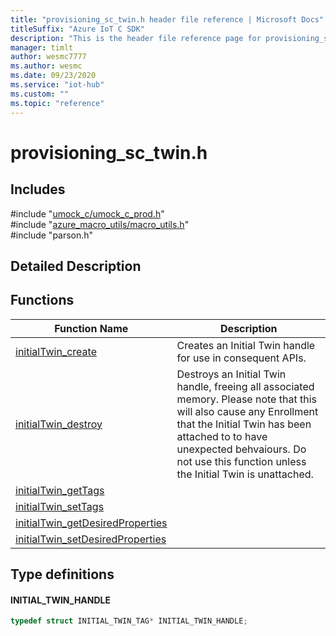 ```yaml
---                             
title: "provisioning_sc_twin.h header file reference | Microsoft Docs" 
titleSuffix: "Azure IoT C SDK"            
description: "This is the header file reference page for provisioning_sc_twin.h in the Azure IoT C SDK. This SDK is used with Azure IoT Hub and Azure IoT Hub Device Provisioning Service"            
manager: timlt                 
author: wesmc7777              
ms.author: wesmc               
ms.date: 09/23/2020                    
ms.service: "iot-hub"             
ms.custom: ""                
ms.topic: "reference"        
---                            
```


# provisioning_sc_twin.h 

## Includes

\#include "[umock_c/umock_c_prod.h](umock-c-prod-h.md)"  
\#include "[azure_macro_utils/macro_utils.h](macro-utils-h.md)"  
\#include "parson.h"  

## Detailed Description

## Functions

Function Name                  | Description                                
--------------------------------|---------------------------------------------
[initialTwin_create](./provisioning-sc-twin-h/initialtwin-create.md)            | Creates an Initial Twin handle for use in consequent APIs.
[initialTwin_destroy](./provisioning-sc-twin-h/initialtwin-destroy.md)            | Destroys an Initial Twin handle, freeing all associated memory. Please note that this will also cause any Enrollment that the Initial Twin has been attached to to have unexpected behvaiours. Do not use this function unless the Initial Twin is unattached.
[initialTwin_getTags](./provisioning-sc-twin-h/initialtwin-gettags.md)            | 
[initialTwin_setTags](./provisioning-sc-twin-h/initialtwin-settags.md)            | 
[initialTwin_getDesiredProperties](./provisioning-sc-twin-h/initialtwin-getdesiredproperties.md)            | 
[initialTwin_setDesiredProperties](./provisioning-sc-twin-h/initialtwin-setdesiredproperties.md)            | 

## Type definitions

#### INITIAL_TWIN_HANDLE

```C
typedef struct INITIAL_TWIN_TAG* INITIAL_TWIN_HANDLE;
```

